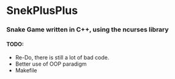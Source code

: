 # SnekPlusPlus
### Snake Game written in C++, using the ncurses library

#### TODO:
* Re-Do, there is still a lot of bad code.
* Better use of OOP paradigm
* Makefile
